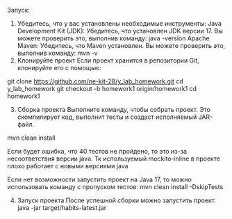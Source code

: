 Запуск:
1. Убедитесь, что у вас установлены необходимые инструменты:
Java Development Kit (JDK): Убедитесь, что установлен JDK версии 17. Вы можете проверить это, выполнив команду:
java -version
Apache Maven: Убедитесь, что Maven установлен. Вы можете проверить это, выполнив команду:
mvn -v
2. Клонируйте проект
Если проект хранится в репозитории Git, клонируйте его с помощью:

git clone https://github.com/ne-kit-28/y_lab_homework.git
cd y_lab_homework
git checkout -b homework1 origin/homework1
cd homework1

3. Сборка проекта
Выполните команду, чтобы собрать проект. Это скомпилирует код, выполнит тесты и создаст исполняемый JAR-файл.

mvn clean install

Если будет ошибка, что 40 тестов не пройдено, то это из-за несоответствия версии java. Тк используемый mockito-inline в проекте плохо работает с новыми версиями java

Если нет возможности запустить проект на Java 17, то можно использовать команду с пропуском тестов:
mvn clean install -DskipTests

4. Запуск проекта
После успешной сборки можно запустить проект.
java -jar target/habits-latest.jar
